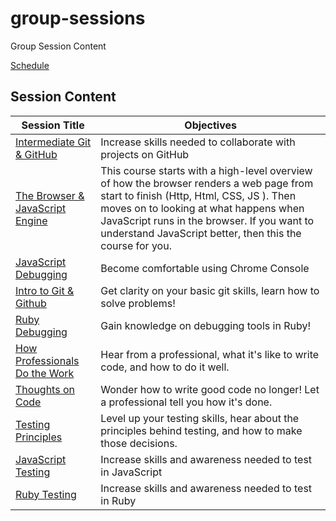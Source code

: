 # group-sessions
Group Session Content

[Schedule](http://www.calendly.com/bloc-group-sessions)

## Session Content

|Session Title|Objectives|
|-|-|
|[Intermediate Git & GitHub](https://bloc.github.io/group-sessions/content/decks/intermediate-git-github)|Increase skills needed to collaborate with projects on GitHub|
|[The Browser & JavaScript Engine](https://bloc.github.io/group-sessions/content/decks)|This course starts with a high-level overview of how the browser renders a web page from start to finish (Http, Html, CSS, JS ). Then moves on to looking at what happens when JavaScript runs in the browser. If you want to understand JavaScript better, then this the course for you.|
|[JavaScript Debugging](https://bloc.github.io/group-sessions/content/decks/javascript-debugging)|Become comfortable using Chrome Console|
|[Intro to Git & Github](https://bloc.github.io/group-sessions/content/decks/git-basics)|Get clarity on your basic git skills, learn how to solve problems!|
|[Ruby Debugging](https://bloc.github.io/group-sessions/content/decks/ruby-debugging/)|Gain knowledge on debugging tools in Ruby!|
|[How Professionals Do the Work](https://bloc.github.io/group-sessions/content/decks/pros-do-the-work)|Hear from a professional, what it's like to write code, and how to do it well.|
|[Thoughts on Code](https://bloc.github.io/group-sessions/content/decks/thoughts-on-code)|Wonder how to write good code no longer! Let a professional tell you how it's done.|
|[Testing Principles](https://bloc.github.io/group-sessions/content/decks/testing-principles)|Level up your testing skills, hear about the principles behind testing, and how to make those decisions.|
|[JavaScript Testing](https://bloc.github.io/group-sessions/content/decks/javascript-testing)|Increase skills and awareness needed to test in JavaScript
|[Ruby Testing](https://bloc.github.io/group-sessions/content/decks/ruby-testing)|Increase skills and awareness needed to test in Ruby
